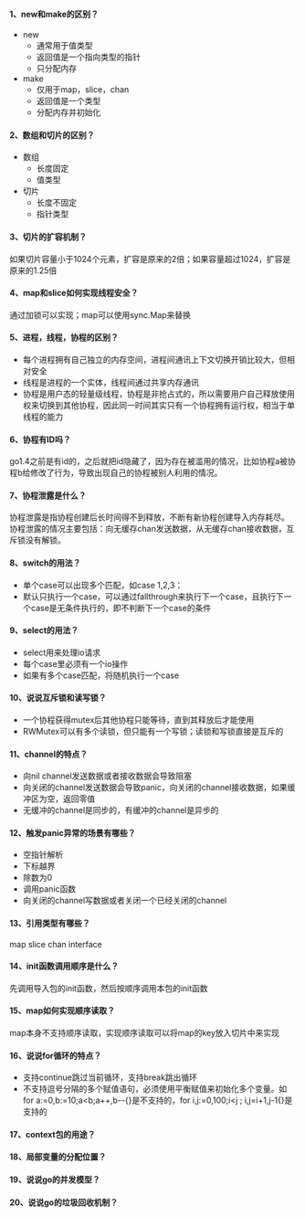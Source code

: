 #### 1、new和make的区别？
* new
  - 通常用于值类型
  - 返回值是一个指向类型的指针
  - 只分配内存
* make
  - 仅用于map，slice，chan
  - 返回值是一个类型
  - 分配内存并初始化
#### 2、数组和切片的区别？
* 数组
  - 长度固定
  - 值类型
* 切片
  - 长度不固定
  - 指针类型
#### 3、切片的扩容机制？
如果切片容量小于1024个元素，扩容是原来的2倍；如果容量超过1024，扩容是原来的1.25倍
#### 4、map和slice如何实现线程安全？
通过加锁可以实现；map可以使用sync.Map来替换
#### 5、进程，线程，协程的区别？
* 每个进程拥有自己独立的内存空间，进程间通讯上下文切换开销比较大，但相对安全
* 线程是进程的一个实体，线程间通过共享内存通讯
* 协程是用户态的轻量级线程，协程是非抢占式的，所以需要用户自己释放使用权来切换到其他协程，因此同一时间其实只有一个协程拥有运行权，相当于单线程的能力
#### 6、协程有ID吗？
go1.4之前是有id的，之后就把id隐藏了，因为存在被滥用的情况，比如协程a被协程b给修改了行为，导致出现自己的协程被别人利用的情况。
#### 7、协程泄露是什么？
协程泄露是指协程创建后长时间得不到释放，不断有新协程创建导入内存耗尽。
协程泄露的情况主要包括：向无缓存chan发送数据，从无缓存chan接收数据，互斥锁没有解锁。
#### 8、switch的用法？
* 单个case可以出现多个匹配，如case 1,2,3：
* 默认只执行一个case，可以通过fallthrough来执行下一个case，且执行下一个case是无条件执行的，即不判断下一个case的条件
#### 9、select的用法？
* select用来处理io请求
* 每个case里必须有一个io操作
* 如果有多个case匹配，将随机执行一个case
#### 10、说说互斥锁和读写锁？
* 一个协程获得mutex后其他协程只能等待，直到其释放后才能使用
* RWMutex可以有多个读锁，但只能有一个写锁；读锁和写锁直接是互斥的
#### 11、channel的特点？
* 向nil channel发送数据或者接收数据会导致阻塞
* 向关闭的channel发送数据会导致panic，向关闭的channel接收数据，如果缓冲区为空，返回零值
* 无缓冲的channel是同步的，有缓冲的channel是异步的
#### 12、触发panic异常的场景有哪些？
* 空指针解析
* 下标越界
* 除数为0
* 调用panic函数
* 向关闭的channel写数据或者关闭一个已经关闭的channel
#### 13、引用类型有哪些？
map slice chan interface
#### 14、init函数调用顺序是什么？
先调用导入包的init函数，然后按顺序调用本包的init函数
#### 15、map如何实现顺序读取？
map本身不支持顺序读取，实现顺序读取可以将map的key放入切片中来实现
#### 16、说说for循环的特点？
* 支持continue跳过当前循环，支持break跳出循环
* 不支持逗号分隔的多个赋值语句，必须使用平衡赋值来初始化多个变量。如for a:=0,b:=10;a<b;a++,b--{}是不支持的，for i,j:=0,100;i<j ; i,j=i+1,j-1{}是支持的
#### 17、context包的用途？
#### 18、局部变量的分配位置？
#### 19、说说go的并发模型？
#### 20、说说go的垃圾回收机制？

